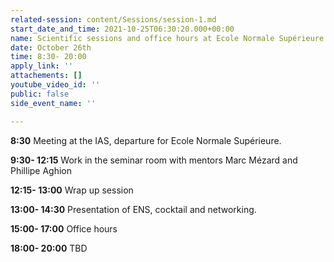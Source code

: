 ```yaml
---
related-session: content/Sessions/session-1.md
start_date_and_time: 2021-10-25T06:30:20.000+00:00
name: Scientific sessions and office hours at Ecole Normale Supérieure
date: October 26th
time: 8:30- 20:00
apply_link: ''
attachements: []
youtube_video_id: ''
public: false
side_event_name: ''

---
```

**8:30** Meeting at the IAS, departure for Ecole Normale Supérieure.

**9:30- 12:15** Work in the seminar room with mentors Marc Mézard and Phillipe Aghion

**12:15- 13:00** Wrap up session

**13:00- 14:30** Presentation of ENS, cocktail and networking.

**15:00- 17:00** Office hours

**18:00- 20:00** TBD